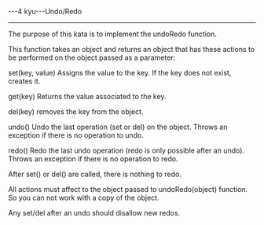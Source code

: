 ---4 kyu---Undo/Redo

------

The purpose of this kata is to implement the undoRedo function.

This function takes an object and returns an object that has these actions to be performed on the object passed as a parameter:

set(key, value) Assigns the value to the key. If the key does not exist, creates it.

get(key) Returns the value associated to the key.

del(key) removes the key from the object.

undo() Undo the last operation (set or del) on the object. Throws an exception if there is no operation to undo.

redo() Redo the last undo operation (redo is only possible after an undo). Throws an exception if there is no operation to redo.

After set() or del() are called, there is nothing to redo.

All actions must affect to the object passed to undoRedo(object) function. So you can not work with a copy of the object.

Any set/del after an undo should disallow new redos.
